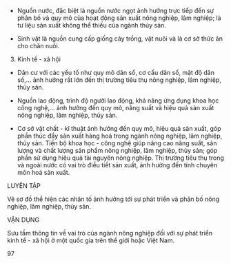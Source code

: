 - Nguồn nước, đặc biệt là nguồn nước ngọt ảnh hưởng trực tiếp đến sự phân bố và quy mô của hoạt động sản xuất nông nghiệp, lâm nghiệp; là tư liệu sản xuất không thể thiếu của ngành thủy sản.

- Sinh vật là nguồn cung cấp giống cây trồng, vật nuôi và là cơ sở thức ăn cho chăn nuôi.

3. Kinh tế - xã hội

- Dân cư với các yếu tố như quy mô dân số, cơ cấu dân số, mật độ dân số,... ảnh hưởng rất lớn đến thị trường tiêu thụ nông nghiệp, lâm nghiệp, thủy sản.

- Nguồn lao động, trình độ người lao động, khả năng ứng dụng khoa học công nghệ,... ảnh hưởng đến quy mô, năng suất và hiệu quả sản xuất nông nghiệp, lâm nghiệp, thủy sản.

- Cơ sở vật chất - kĩ thuật ảnh hưởng đến quy mô, hiệu quả sản xuất, góp phần thúc đẩy sản xuất hàng hoá trong ngành nông nghiệp, lâm nghiệp, thủy sản. Tiến bộ khoa học - công nghệ giúp nâng cao năng suất, sản lượng và chất lượng sản phẩm nông nghiệp, lâm nghiệp, thủy sản; góp phần sử dụng hiệu quả tài nguyên nông nghiệp. Thị trường tiêu thụ trong và ngoài nước có vai trò điều tiết sản xuất, ảnh hưởng đến tính chuyên môn hoá sản xuất.

LUYỆN TẬP

Vẽ sơ đồ thể hiện các nhân tố ảnh hưởng tới sự phát triển và phân bố nông nghiệp, lâm nghiệp, thủy sản.

VẬN DỤNG

Sưu tầm thông tin về vai trò của ngành nông nghiệp đối với sự phát triển kinh tế - xã hội ở một quốc gia trên thế giới hoặc Việt Nam.

97